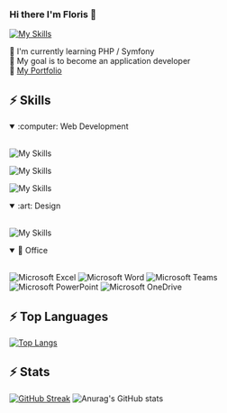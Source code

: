 ### Hi there I'm Floris 👋

<a href="https://www.linkedin.com/in/floris-louerat/" target="blank">![My Skills](https://skillicons.dev/icons?i=linkedin)</a> 

:triangular_flag_on_post: I'm currently learning PHP / Symfony <br>
🔭 My goal is to become an application developer <br>
:newspaper: <a href="https://flozerty.github.io/portfolio/">My Portfolio</a>

<!-- ## ⚡ Contribution Graph

[![Ashutosh's github activity graph](https://github-readme-activity-graph.cyclic.app/graph?username=mikeheul&theme=react)](https://github.com/ashutosh00710/github-readme-activity-graph) -->

## ⚡ Skills

<details open>
<summary>:computer: Web Development</summary>
<br>

![My Skills](https://skillicons.dev/icons?i=vscode,git,github)

![My Skills](https://skillicons.dev/icons?i=html,css,js,sass,react,angular,ts,bootstrap,figma&perline=5)

![My Skills](https://skillicons.dev/icons?i=php,symfony,wordpress,mysql,docker)
</details>

<details open>
<summary>:art: Design</summary>
<br>
  
![My Skills](https://skillicons.dev/icons?i=figma&perline=6)
</details>

<details open>
<summary>📎 Office</summary>
<br>

![Microsoft Excel](https://img.shields.io/static/v1?style=for-the-badge&message=Microsoft+Excel&color=217346&logo=Microsoft+Excel&logoColor=FFFFFF&label=)
![Microsoft Word](https://img.shields.io/static/v1?style=for-the-badge&message=Microsoft+Word&color=2B579A&logo=Microsoft+Word&logoColor=FFFFFF&label=)
![Microsoft Teams](https://img.shields.io/static/v1?style=for-the-badge&message=Microsoft+Teams&color=6264A7&logo=Microsoft+Teams&logoColor=FFFFFF&label=)
![Microsoft PowerPoint](https://img.shields.io/static/v1?style=for-the-badge&message=Microsoft+PowerPoint&color=B7472A&logo=Microsoft+PowerPoint&logoColor=FFFFFF&label=)
![Microsoft OneDrive](https://img.shields.io/static/v1?style=for-the-badge&message=Microsoft+OneDrive&color=0078D4&logo=Microsoft+OneDrive&logoColor=FFFFFF&label=)
</details>

## ⚡ Top Languages
[![Top Langs](https://github-readme-stats.vercel.app/api/top-langs/?username=flozerty&layout=compact&theme=onedark&hide_border=true)](https://github.com/anuraghazra/github-readme-stats)

## ⚡ Stats
[![GitHub Streak](http://github-readme-streak-stats.herokuapp.com?user=flozerty&theme=monokai-metallian&hide_border=true)](https://git.io/streak-stats)
![Anurag's GitHub stats](https://github-readme-stats.vercel.app/api?username=flozerty&show_icons=true&theme=onedark&hide_border=true)

<!--
**Flozerty/Flozerty** is a ✨ _special_ ✨ repository because its `README.md` (this file) appears on your GitHub profile.

Here are some ideas to get you started:

- 🔭 I’m currently working on ...
- 🌱 I’m currently learning ...
- 👯 I’m looking to collaborate on ...
- 🤔 I’m looking for help with ...
- 💬 Ask me about ...
- 📫 How to reach me: ...
- 😄 Pronouns: ...
- ⚡ Fun fact: ...
-->
